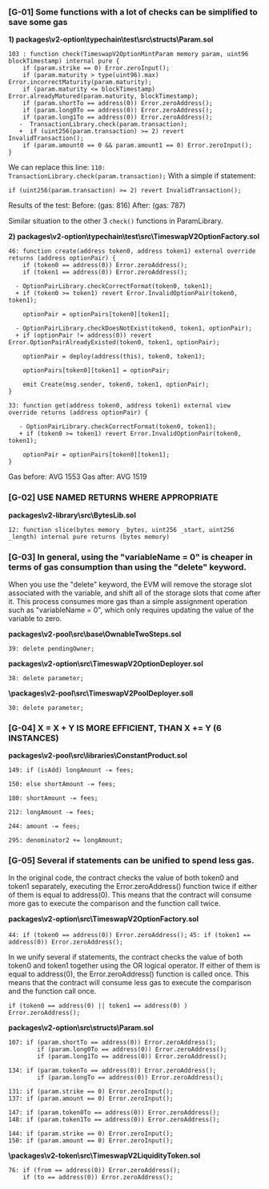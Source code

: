 ### [G-01] Some functions with a lot of checks can be simplified to save some gas 

**1) packages\v2-option\typechain\test\src\structs\Param.sol**

    103 : function check(TimeswapV2OptionMintParam memory param, uint96 blockTimestamp) internal pure {
        if (param.strike == 0) Error.zeroInput();
        if (param.maturity > type(uint96).max) Error.incorrectMaturity(param.maturity);
        if (param.maturity <= blockTimestamp) Error.alreadyMatured(param.maturity, blockTimestamp);
        if (param.shortTo == address(0)) Error.zeroAddress();
        if (param.long0To == address(0)) Error.zeroAddress();
        if (param.long1To == address(0)) Error.zeroAddress();
       -  TransactionLibrary.check(param.transaction);
       +  if (uint256(param.transaction) >= 2) revert InvalidTransaction();
        if (param.amount0 == 0 && param.amount1 == 0) Error.zeroInput();
    }
We can replace this line: `110: TransactionLibrary.check(param.transaction);`  With a simple if statement:

`if (uint256(param.transaction) >= 2) revert InvalidTransaction();`

Results of the test:
Before: (gas: 816)
After: (gas: 787)

Similar situation to the other 3 `check()` functions in ParamLibrary.



**2) packages\v2-option\typechain\test\src\TimeswapV2OptionFactory.sol** 

    46: function create(address token0, address token1) external override returns (address optionPair) {
        if (token0 == address(0)) Error.zeroAddress(); 
        if (token1 == address(0)) Error.zeroAddress();

      - OptionPairLibrary.checkCorrectFormat(token0, token1); 
      + if (token0 >= token1) revert Error.InvalidOptionPair(token0, token1);

        optionPair = optionPairs[token0][token1];

      - OptionPairLibrary.checkDoesNotExist(token0, token1, optionPair);
      + if (optionPair != address(0)) revert Error.OptionPairAlreadyExisted(token0, token1, optionPair);

        optionPair = deploy(address(this), token0, token1);

        optionPairs[token0][token1] = optionPair;

        emit Create(msg.sender, token0, token1, optionPair);
    }

    33: function get(address token0, address token1) external view override returns (address optionPair) {

       - OptionPairLibrary.checkCorrectFormat(token0, token1);
       + if (token0 >= token1) revert Error.InvalidOptionPair(token0, token1);

        optionPair = optionPairs[token0][token1];
    }
Gas before: AVG 1553
Gas after: AVG 1519


### [G-02] USE NAMED RETURNS WHERE APPROPRIATE

**packages\v2-library\src\BytesLib.sol**

`12: function slice(bytes memory _bytes, uint256 _start, uint256 _length) internal pure returns (bytes memory)`



### [G-03] In general, using the "variableName = 0" is cheaper in terms of gas consumption than using the "delete" keyword.

When you use the "delete" keyword, the EVM will remove the storage slot associated with the variable, and shift all of the storage slots that come after it. This process consumes more gas than a simple assignment operation such as "variableName = 0", which only requires updating the value of the variable to zero.

**packages\v2-pool\src\base\OwnableTwoSteps.sol**

`39: delete pendingOwner;`

**packages\v2-option\src\TimeswapV2OptionDeployer.sol**

`38: delete parameter;`

**\packages\v2-pool\src\TimeswapV2PoolDeployer.soll**

`30: delete parameter;`



### [G-04] X = X + Y IS MORE EFFICIENT, THAN X += Y (6 INSTANCES)

**packages\v2-pool\src\libraries\ConstantProduct.sol**

`149: if (isAdd) longAmount -= fees;`

`150: else shortAmount -= fees;`

`180: shortAmount -= fees;`

`212: longAmount -= fees;`

`244: amount -= fees;`

`295: denominator2 += longAmount;`



### [G-05] Several if statements can be unified to spend less gas.

In the original code, the contract checks the value of both token0 and token1 separately, executing the Error.zeroAddress() function twice if either of them is equal to address(0). This means that the contract will consume more gas to execute the comparison and the function call twice.

**packages\v2-option\src\TimeswapV2OptionFactory.sol**

`44: if (token0 == address(0)) Error.zeroAddress();`
`45: if (token1 == address(0)) Error.zeroAddress();`

In we unify several if statements, the contract checks the value of both token0 and token1 together using the OR logical operator. If either of them is equal to address(0), the Error.zeroAddress() function is called once. This means that the contract will consume less gas to execute the comparison and the function call once.

`if (token0 == address(0) || token1 == address(0) ) Error.zeroAddress();`


**packages\v2-option\src\structs\Param.sol**

    107: if (param.shortTo == address(0)) Error.zeroAddress();
            if (param.long0To == address(0)) Error.zeroAddress();
            if (param.long1To == address(0)) Error.zeroAddress();

    134: if (param.tokenTo == address(0)) Error.zeroAddress();
            if (param.longTo == address(0)) Error.zeroAddress();

    131: if (param.strike == 0) Error.zeroInput();
    137: if (param.amount == 0) Error.zeroInput();

    147: if (param.token0To == address(0)) Error.zeroAddress(); 
    148: if (param.token1To == address(0)) Error.zeroAddress();

    144: if (param.strike == 0) Error.zeroInput();
    150: if (param.amount == 0) Error.zeroInput();

**\packages\v2-token\src\TimeswapV2LiquidityToken.sol**

    76: if (from == address(0)) Error.zeroAddress();
        if (to == address(0)) Error.zeroAddress();
